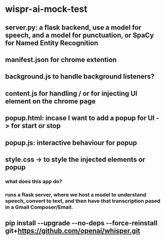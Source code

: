# wispr-ai-mock-test

## server.py: a flask backend, use a model for speech, and a model for punctuation, or SpaCy for Named Entity Recognition 
## manifest.json for chrome extention 
## background.js to handle background listeners? 
## content.js for handling / or for injecting UI element on the chrome page 
## popup.html: incase I want to add a popup for UI -> for start or stop 
## popup.js: interactive behaviour for popup 
## style.css -> to style the injected elements or popup 

### what does this app do? 
### runs a flask server, where we host a model to understand speech, convert to text, and then have that transcription pased in a Gmail Composer/Email. 

## pip install --upgrade --no-deps --force-reinstall git+https://github.com/openai/whisper.git
